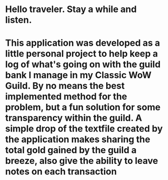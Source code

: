 <h1>Hello traveler. Stay a while and listen.<h1>
This application was developed as a little personal project to help keep a log of what's going on with the guild bank I manage in my Classic WoW Guild. By no means the best implemented method for the problem, but a fun solution for some transparency within the guild. A simple drop of the textfile created by the application makes sharing the total gold gained by the guild a breeze, also give the ability to leave notes on each transaction
